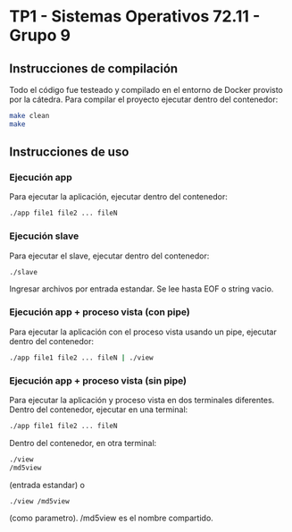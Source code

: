 # TP1 - Sistemas Operativos 72.11 - Grupo 9

## Instrucciones de compilación

Todo el código fue testeado y compilado en el entorno de Docker provisto por la cátedra. Para compilar el proyecto ejecutar dentro del contenedor:

```bash
make clean
make
```

## Instrucciones de uso

### Ejecución app

Para ejecutar la aplicación, ejecutar dentro del contenedor:

```bash
./app file1 file2 ... fileN
```

### Ejecución slave 

Para ejecutar el slave, ejecutar dentro del contenedor:

```bash
./slave
```

Ingresar archivos por entrada estandar. Se lee hasta EOF o string vacio.

### Ejecución app + proceso vista (con pipe)

Para ejecutar la aplicación con el proceso vista usando un pipe, ejecutar dentro del contenedor:

```bash
./app file1 file2 ... fileN | ./view
```

### Ejecución app + proceso vista (sin pipe)

Para ejecutar la aplicación y proceso vista en dos terminales diferentes. Dentro del contenedor, ejecutar en una terminal:

```bash
./app file1 file2 ... fileN
```

Dentro del contenedor, en otra terminal:

```bash
./view
/md5view
```
(entrada estandar) o

```bash
./view /md5view
```
(como parametro). /md5view es el nombre compartido.
